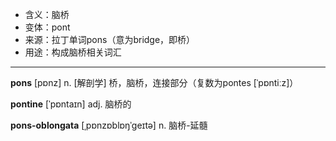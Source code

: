 - <span class="definition">含义：脑桥</span>
- <span class="definition">变体：pont</span>
- <span class="definition">来源：拉丁单词pons（意为bridge，即桥）</span>
- <span class="definition">用途：构成脑桥相关词汇</span>

---

<span class="vocabulary">**pons**</span> [pɒnz] n. [解剖学] 桥，脑桥，连接部分（复数为pontes [ˈpɒntiːz]）

<span class="vocabulary">**pontine**</span> [ˈpɒntaɪn] adj. 脑桥的

<span class="vocabulary">**pons-oblongata**</span> [ˌpɒnzɒblɒŋˈgeɪtə] n. 脑桥-延髓
